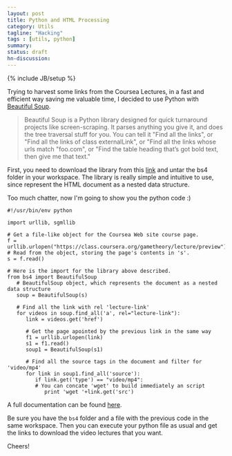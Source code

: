 ```yaml
---
layout: post
title: Python and HTML Processing
category: Utils
tagline: "Hacking"
tags : [utils, python]
summary:
status: draft
hn-discussion:
---
```


{% include JB/setup %}

Trying to harvest some links from the Coursea Lectures, in a fast and efficient way saving me valuable time, 
I decided to use Python with [Beautiful Soup](http://www.crummy.com/software/BeautifulSoup/).

> Beautiful Soup is a Python library designed for quick turnaround projects like screen-scraping. 
> It parses anything you give it, and does the tree traversal stuff for you. You can tell it 
> "Find all the links", or "Find all the links of class externalLink", or "Find all the links whose 
> urls match "foo.com", or "Find the table heading that’s got bold text, then give me that text."

First, you need to download the library from this [link](http://www.crummy.com/software/BeautifulSoup/bs4/download/) and untar the bs4 folder in your workspace.
The library is really simple and intuitive to use, since represent the HTML document as a nested data structure.

Too much chatter, now I'm going to show you the python code :)

```
#!/usr/bin/env python
 
import urllib, sgmllib
 
# Get a file-like object for the Coursea Web site course page.
f = urllib.urlopen("https://class.coursera.org/gametheory/lecture/preview")
# Read from the object, storing the page's contents in 's'.
s = f.read()
 
# Here is the import for the library above described.
from bs4 import BeautifulSoup
   # BeautifulSoup object, which represents the document as a nested data structure
   soup = BeautifulSoup(s)
 
   # Find all the link with rel 'lecture-link'
   for videos in soup.find_all('a', rel="lecture-link"):
      link = videos.get('href')
 
      # Get the page apointed by the previous link in the same way
      f1 = urllib.urlopen(link)
      s1 = f1.read()
      soup1 = BeautifulSoup(s1)
 
      # Find all the source tags in the document and filter for 'video/mp4'
      for link in soup1.find_all('source'):
         if link.get('type') == "video/mp4":
         # You can concate 'wget' to build immediately an script
            print 'wget '+link.get('src')
```

A full documentation can be found [here](http://www.crummy.com/software/BeautifulSoup/bs4/doc/).

Be sure you have the `bs4` folder and a file with the previous code in the same workspace. 
Then you can execute your python file as usual and get the links to download the video lectures that you want.

Cheers!
